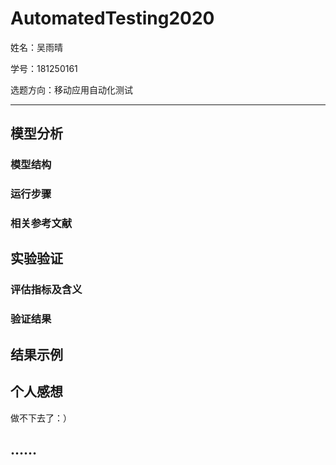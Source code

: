 # AutomatedTesting2020

姓名：吴雨晴

学号：181250161

选题方向：移动应用自动化测试

------

## 模型分析

### 模型结构

### 运行步骤

### 相关参考文献



## 实验验证

### 评估指标及含义

### 验证结果



## 结果示例



## 个人感想

做不下去了：）

## ……